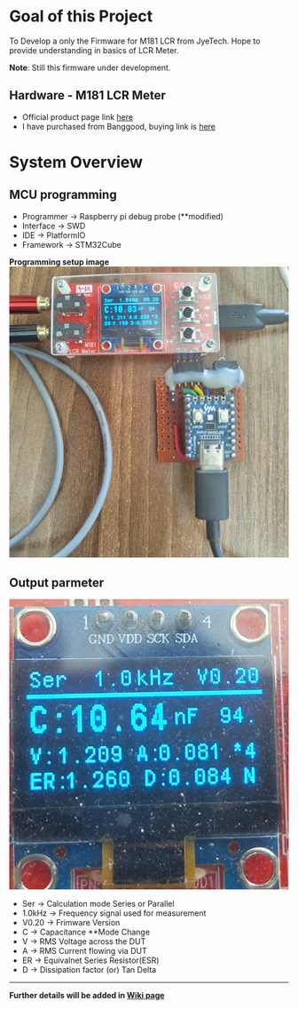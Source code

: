 # Goal of this Project
   To Develop a only the Firmware for M181 LCR from JyeTech. Hope to provide understanding in basics of LCR Meter.

**Note**: Still this firmware under development.

## Hardware - M181 LCR Meter 
- Official product page link [here](https://jyetech.com/m181-lcr-meter/)
- I have purchased from Banggood, buying link is [here](https://www.banggood.in/Jyetech-M181-LCR-Meter-18101K-DIY-Kit-100Hz-1KHz-Test-Frequency-High-precision-Small-Value-Inductance-Resistance-and-Capacitance-Measurement-Module-reviews-p2017117.html)

# System Overview
## MCU programming
- Programmer → Raspberry pi debug probe (**modified)
- Interface  → SWD
- IDE        → PlatformIO
- Framework  → STM32Cube

**Programming setup image**
![alt text](docs/LCR_Meter_Program_Setup.jpg)

## Output parmeter
![alt text](docs/output_fw-v0_20.jpg)
* Ser → Calculation mode Series or Parallel
* 1.0kHz → Frequency signal used for measurement
* V0.20 → Frimware Version
* C → Capacitance **Mode Change
* V → RMS Voltage across the DUT
* A → RMS Current flowing via DUT
* ER → Equivalnet Series Resistor(ESR)
* D → Dissipation factor (or) Tan Delta


***
 **Further details will be added in [Wiki page](https://github.com/Jaishankar872/LCR_Meter_Proto_M181/wiki)**
